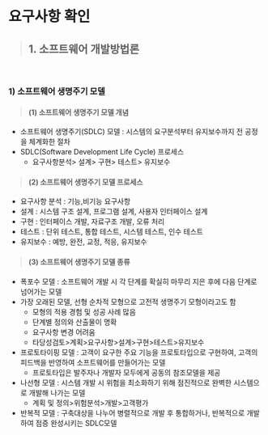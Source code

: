 # 요구사항 확인

> ## 1. 소프트웨어 개발방법론

<br>

### 1) 소프트웨어 생명주기 모델

> #### (1) 소프트웨어 생명주기 모델 개념
 - 소프트웨어 생명주기(SDLC) 모델 : 시스템의 요구분석부터 유지보수까지 전 공정을 체계화한 절차
 - SDLC(Software Development Life Cycle) 프로세스
    - 요구사항분석> 설계> 구현> 테스트> 유지보수

> #### (2) 소프트웨어 생명주기 모델 프로세스
- 요구사항 분석 : 기능,비기능 요구사항
- 설계 : 시스템 구조 설계, 프로그램 설계, 사용자 인터페이스 설계
- 구현 : 인터페이스 개발, 자료구조 개발, 오류 처리
- 테스트 : 단위 테스트, 통합 테스트, 시스템 테스트, 인수 테스트
- 유지보수 : 예방, 완전, 교정, 적응, 유지보수
> #### (3) 소프트웨어 생명주기 모델 종류
- 폭포수 모델 : 소프트웨어 개발 시 각 단계를 확실히 마무리 지은 후에 다음 단계로 넘어가는 모델
- 가장 오래된 모델, 선형 순차적 모형으로 고전적 생명주기 모형이라고도 함
    - 모형의 적용 경험 및 성공 사례 많음
    - 단계별 정의와 산출물이 명확
    - 요구사항 변경 어려움
    - 타당성검토>계획>요구사항>설계>구현>테스트>유지보수
- 프로토타이핑 모델 : 고객이 요구한 주요 기능을 프로토타입으로 구현하여, 고객의 피드백을 반영하여 소프트웨어를 만들어가는 모델
    - 프로토타입은 발주자나 개발자 모두에게 공동의 참조모델을 제공
- 나선형 모델 : 시스템 개발 시 위험을 최소화하기 위해 점진적으로 완벽한 시스템으로 개발해 나가는 모델
    - 계획 및 정의>위험분석>개발>고객평가
- 반복적 모델 : 구축대상을 나누어 병렬적으로 개발 후 통합하거나, 반복적으로 개발하여 점증 완성시키는 SDLC모델
